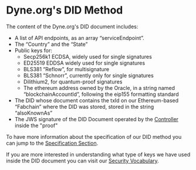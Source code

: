 # Dyne.org's DID Method

The content of the Dyne.org's DID document includes: 
* A list of API endpoints, as an array “serviceEndpoint”. 
* The “Country” and the “State”
* Public keys for:
  * Secp256k1 ECDSA, widely used for single signatures
  * ED25519 EDDSA widely used for single signatures
  * BLS381 “Reflow”, for multisignature
  * BLS381 “Schnorr”, currently only for single signatures
  * Dilithium2, for quantum-proof signatures
  * The ethereum address owned by the Oracle, in a string named “blockchainAccountId”, following the eip155 formatting standard 
* The DID whose document contains the txId on our Ethereum-based “Fabchain” where the DID was stored, stored in the string “alsoKnownAs”
* The JWS signature of the DID Document operated by the [Controller](https://did.dyne.org/docs/) inside the "proof"

To have more information about the specification of our DID method you can jump to the [Specification Section](specification.md?id=specification). 

If you are more interested in understanding what type of keys we have used inside the DID document you can visit our [Security Vocabulary](security.md).
